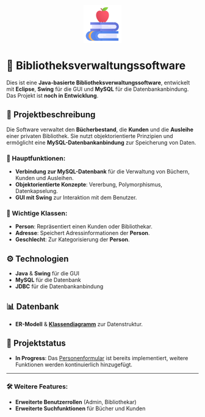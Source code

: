 <p align="center">
  <img src="/images/bookapple.png" width="100" alt="myBiblio Logo" />
</p>

# 🎯 Bibliotheksverwaltungssoftware

Dies ist eine **Java-basierte Bibliotheksverwaltungssoftware**, entwickelt mit **Eclipse**, **Swing** für die GUI und **MySQL** für die Datenbankanbindung. Das Projekt ist **noch in Entwicklung**.

## 📝 Projektbeschreibung

Die Software verwaltet den **Bücherbestand**, die **Kunden** und die **Ausleihe** einer privaten Bibliothek. Sie nutzt objektorientierte Prinzipien und ermöglicht eine **MySQL-Datenbankanbindung** zur Speicherung von Daten.

### 📌 Hauptfunktionen:
- **Verbindung zur MySQL-Datenbank** für die Verwaltung von Büchern, Kunden und Ausleihen.
- **Objektorientierte Konzepte**: Vererbung, Polymorphismus, Datenkapselung.
- **GUI mit Swing** zur Interaktion mit dem Benutzer.

### 👥 Wichtige Klassen:
- **Person**: Repräsentiert einen Kunden oder Bibliothekar.
- **Adresse**: Speichert Adressinformationen der **Person**.
- **Geschlecht**: Zur Kategorisierung der **Person**.

## ⚙️ Technologien
- **Java** & **Swing** für die GUI
- **MySQL** für die Datenbank
- **JDBC** für die Datenbankanbindung

## 📊 Datenbank
- **ER-Modell** & [**Klassendiagramm**](/images/Klassendiagramm_Bibliothek.drawio.png) zur Datenstruktur.

## 🚧 Projektstatus
- **In Progress**: Das [Personenformular](/images/gui-person.png) ist bereits implementiert, weitere Funktionen werden kontinuierlich hinzugefügt.

---

### 🛠️ Weitere Features:
- **Erweiterte Benutzerrollen** (Admin, Bibliothekar)
- **Erweiterte Suchfunktionen** für Bücher und Kunden

